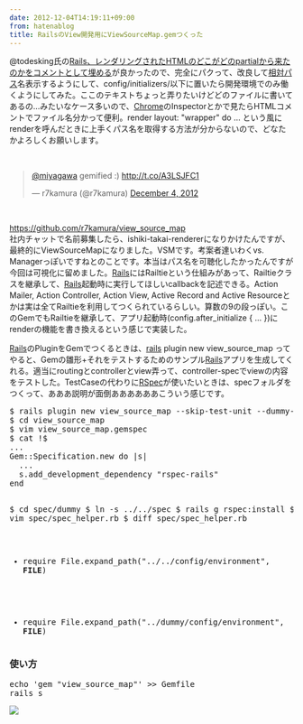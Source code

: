 ```yaml
---
date: 2012-12-04T14:19:11+09:00
from: hatenablog
title: RailsのView開発用にViewSourceMap.gemつくった
---
```


<p>@todesking氏の<a href="http://d.hatena.ne.jp/gnarl/20121130/1354284297"">Rails、レンダリングされたHTMLのどこがどのpartialから来たのかをコメントとして埋める</a>が良かったので、完全にパクって、改良して<a class="keyword" href="http://d.hatena.ne.jp/keyword/%C1%EA%C2%D0%A5%D1%A5%B9">相対パス</a>名表示するようにして、config/initializers/以下に置いたら開発環境でのみ働くようにしてみた。ここのテキストちょっと弄りたいけどどのファイルに書いてあるの...みたいなケース多いので、<a class="keyword" href="http://d.hatena.ne.jp/keyword/Chrome">Chrome</a>のInspectorとかで見たらHTMLコメントでファイル名分かって便利。render layout: "wrapper" do ... という風にrenderを呼んだときに上手くパス名を取得する方法が分からないので、どなたかよろしくお願いします。</p><br />
<p><blockquote class="twitter-tweet" data-lang="HASH(0xa8f1d30)"><p lang="en" dir="ltr"><a href="https://twitter.com/miyagawa">@miyagawa</a> gemified :) <a href="http://t.co/A3LSJFC1">http://t.co/A3LSJFC1</a></p>&mdash; r7kamura (@r7kamura) <a href="https://twitter.com/r7kamura/status/275880118814121984">December 4, 2012</a></blockquote><script async src="//platform.twitter.com/widgets.js" charset="utf-8"></script></p><br />
<p><a href="https://github.com/r7kamura/view_source_map">https://github.com/r7kamura/view_source_map</a><br />
社内チャットで名前募集したら、ishiki-takai-rendererになりかけたんですが、最終的にViewSourceMapになりました。VSMです。考案者達いわくvs. Managerっぽいですねとのことです。本当はパス名を可聴化したかったんですが今回は可視化に留めました。<a class="keyword" href="http://d.hatena.ne.jp/keyword/Rails">Rails</a>にはRailtieという仕組みがあって、Railtieクラスを継承して、<a class="keyword" href="http://d.hatena.ne.jp/keyword/Rails">Rails</a>起動時に実行してほしいcallbackを記述できる。Action Mailer, Action Controller, Action View, Active Record and Active Resourceとかは実は全てRailtieを利用してつくられているらしい。算数の9の段っぽい。このGemでもRailtieを継承して、アプリ起動時(config.after_initialize { ... })にrenderの機能を書き換えるという感じで実装した。</p><p><a class="keyword" href="http://d.hatena.ne.jp/keyword/Rails">Rails</a>のPluginをGemでつくるときは、<a class="keyword" href="http://d.hatena.ne.jp/keyword/rails">rails</a> plugin new view_source_map ってやると、Gemの雛形+それをテストするためのサンプル<a class="keyword" href="http://d.hatena.ne.jp/keyword/Rails">Rails</a>アプリを生成してくれる。適当にroutingとcontrollerとview弄って、controller-specでviewの内容をテストした。TestCaseの代わりに<a class="keyword" href="http://d.hatena.ne.jp/keyword/RSpec">RSpec</a>が使いたいときは、specフォルダをつくって、あああ説明が面倒ああああああこういう感じです。</p>
<pre class="code" data-lang="" data-unlink>$ rails plugin new view_source_map --skip-test-unit --dummy-path=spec/dummy
$ cd view_source_map
$ vim view_source_map.gemspec
$ cat !$
...
Gem::Specification.new do |s|
  ...
  s.add_development_dependency &#34;rspec-rails&#34;
end

$ cd spec/dummy
$ ln -s ../../spec
$ rails g rspec:install
$ cd -
$ vim spec/spec_helper.rb
$ diff spec/spec_helper.rb
- require File.expand_path(&#34;../../config/environment&#34;, __FILE__)
+ require File.expand_path(&#34;../dummy/config/environment&#34;, __FILE__)</pre>
<div class="section">
    <h3>使い方</h3>
    <pre class="code" data-lang="" data-unlink>echo &#39;gem &#34;view_source_map&#34;&#39; &gt;&gt; Gemfile
rails s</pre><p><img src="https://camo.githubusercontent.com/a36f31478b184482ce99ac584c779b1d028d52c6/687474703a2f2f646c2e64726f70626f782e636f6d2f752f353937383836392f696d6167652f32303132313230345f3137313632352e706e67" /></p>

</div>
